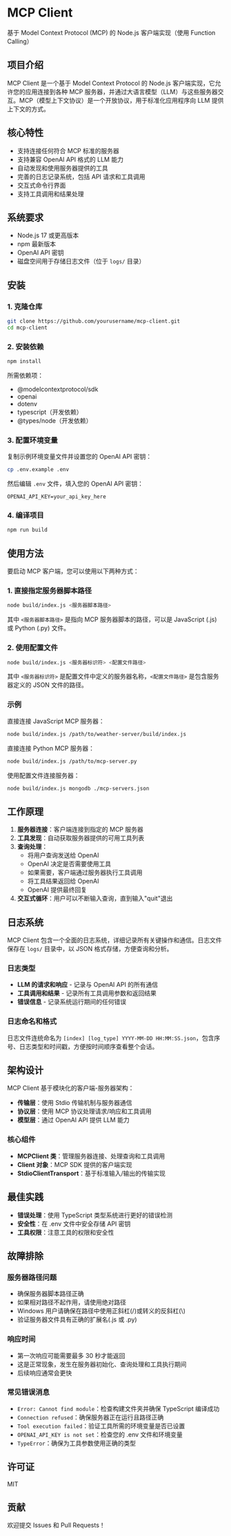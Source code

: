 # MCP Client

基于 Model Context Protocol (MCP) 的 Node.js 客户端实现（使用 Function Calling）

## 项目介绍

MCP Client 是一个基于 Model Context Protocol 的 Node.js 客户端实现，它允许您的应用连接到各种 MCP 服务器，并通过大语言模型（LLM）与这些服务器交互。MCP（模型上下文协议）是一个开放协议，用于标准化应用程序向 LLM 提供上下文的方式。

## 核心特性

- 支持连接任何符合 MCP 标准的服务器
- 支持兼容 OpenAI API 格式的 LLM 能力
- 自动发现和使用服务器提供的工具
- 完善的日志记录系统，包括 API 请求和工具调用
- 交互式命令行界面
- 支持工具调用和结果处理

## 系统要求

- Node.js 17 或更高版本
- npm 最新版本
- OpenAI API 密钥
- 磁盘空间用于存储日志文件（位于 `logs/` 目录）

## 安装

### 1. 克隆仓库

```bash
git clone https://github.com/yourusername/mcp-client.git
cd mcp-client
```

### 2. 安装依赖

```bash
npm install
```

所需依赖项：
- @modelcontextprotocol/sdk
- openai
- dotenv
- typescript（开发依赖）
- @types/node（开发依赖）

### 3. 配置环境变量

复制示例环境变量文件并设置您的 OpenAI API 密钥：

```bash
cp .env.example .env
```

然后编辑 `.env` 文件，填入您的 OpenAI API 密钥：

```
OPENAI_API_KEY=your_api_key_here
```

### 4. 编译项目

```bash
npm run build
```

## 使用方法

要启动 MCP 客户端，您可以使用以下两种方式：

### 1. 直接指定服务器脚本路径

```bash
node build/index.js <服务器脚本路径>
```

其中 `<服务器脚本路径>` 是指向 MCP 服务器脚本的路径，可以是 JavaScript (.js) 或 Python (.py) 文件。

### 2. 使用配置文件

```bash
node build/index.js <服务器标识符> <配置文件路径>
```

其中 `<服务器标识符>` 是配置文件中定义的服务器名称，`<配置文件路径>` 是包含服务器定义的 JSON 文件的路径。

### 示例

直接连接 JavaScript MCP 服务器：
```bash
node build/index.js /path/to/weather-server/build/index.js
```

直接连接 Python MCP 服务器：
```bash
node build/index.js /path/to/mcp-server.py
```

使用配置文件连接服务器：
```bash
node build/index.js mongodb ./mcp-servers.json
```

## 工作原理

1. **服务器连接**：客户端连接到指定的 MCP 服务器
2. **工具发现**：自动获取服务器提供的可用工具列表
3. **查询处理**：
   - 将用户查询发送给 OpenAI
   - OpenAI 决定是否需要使用工具
   - 如果需要，客户端通过服务器执行工具调用
   - 将工具结果返回给 OpenAI
   - OpenAI 提供最终回复
4. **交互式循环**：用户可以不断输入查询，直到输入"quit"退出

## 日志系统

MCP Client 包含一个全面的日志系统，详细记录所有关键操作和通信。日志文件保存在 `logs/` 目录中，以 JSON 格式存储，方便查询和分析。

### 日志类型

- **LLM 的请求和响应** - 记录与 OpenAI API 的所有通信
- **工具调用和结果** - 记录所有工具调用参数和返回结果
- **错误信息** - 记录系统运行期间的任何错误

### 日志命名和格式

日志文件连统命名为 `[index] [log_type] YYYY-MM-DD HH:MM:SS.json`，包含序号、日志类型和时间戳，方便按时间顺序查看整个会话。

## 架构设计

MCP Client 基于模块化的客户端-服务器架构：
- **传输层**：使用 Stdio 传输机制与服务器通信
- **协议层**：使用 MCP 协议处理请求/响应和工具调用
- **模型层**：通过 OpenAI API 提供 LLM 能力

### 核心组件

- **MCPClient 类**：管理服务器连接、处理查询和工具调用
- **Client 对象**：MCP SDK 提供的客户端实现
- **StdioClientTransport**：基于标准输入/输出的传输实现

## 最佳实践

- **错误处理**：使用 TypeScript 类型系统进行更好的错误检测
- **安全性**：在 .env 文件中安全存储 API 密钥
- **工具权限**：注意工具的权限和安全性

## 故障排除

### 服务器路径问题

- 确保服务器脚本路径正确
- 如果相对路径不起作用，请使用绝对路径
- Windows 用户请确保在路径中使用正斜杠(/)或转义的反斜杠(\\)
- 验证服务器文件具有正确的扩展名(.js 或 .py)

### 响应时间

- 第一次响应可能需要最多 30 秒才能返回
- 这是正常现象，发生在服务器初始化、查询处理和工具执行期间
- 后续响应通常会更快

### 常见错误消息

- `Error: Cannot find module`：检查构建文件夹并确保 TypeScript 编译成功
- `Connection refused`：确保服务器正在运行且路径正确
- `Tool execution failed`：验证工具所需的环境变量是否已设置
- `OPENAI_API_KEY is not set`：检查您的 .env 文件和环境变量
- `TypeError`：确保为工具参数使用正确的类型

## 许可证

MIT

## 贡献

欢迎提交 Issues 和 Pull Requests！
